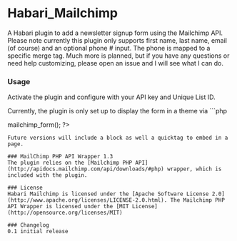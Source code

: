 Habari_Mailchimp
================
A Habari plugin to add a newsletter signup form using the Mailchimp API. Please note currently this plugin only supports first name, last name, email (of course) and an optional phone # input. The phone is mapped to a specific merge tag. Much more is planned, but if you have any questions or need help customizing, please open an issue and I will see what I can do. 

### Usage
Activate the plugin and configure with your API key and Unique List ID.

Currently, the plugin is only set up to display the form in a theme via ```php
<?php echo $theme->mailchimp_form(); ?>
```
Future versions will include a block as well a quicktag to embed in a page.

### MailChimp PHP API Wrapper 1.3
The plugin relies on the [Mailchimp PHP API](http://apidocs.mailchimp.com/api/downloads/#php) wrapper, which is included with the plugin.

### License
Habari Mailchimp is licensed under the [Apache Software License 2.0](http://www.apache.org/licenses/LICENSE-2.0.html). The Mailchimp PHP API Wrapper is licensed under the [MIT License](http://opensource.org/licenses/MIT)

### Changelog
0.1 initial release

